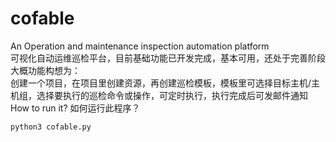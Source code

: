 # cofable
An Operation and maintenance inspection automation platform<br>
可视化自动运维巡检平台，目前基础功能已开发完成，基本可用，还处于完善阶段<br>
大概功能构想为：<br>
创建一个项目，在项目里创建资源，再创建巡检模板，模板里可选择目标主机/主机组，选择要执行的巡检命令或操作，可定时执行，执行完成后可发邮件通知<br>
How to run it? 如何运行此程序？<br>
```shell
python3 cofable.py
```
